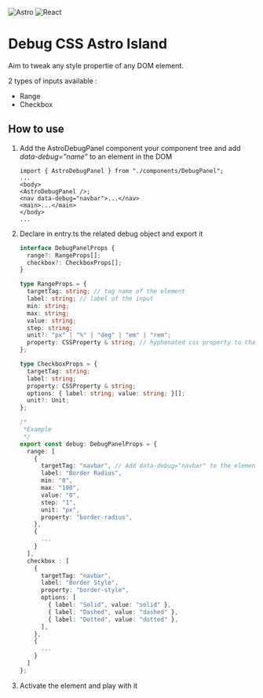 ![Astro](https://img.shields.io/badge/astro-%232C2052.svg?style=for-the-badge&logo=astro&logoColor=white)
![React](https://img.shields.io/badge/react-%2320232a.svg?style=for-the-badge&logo=react&logoColor=%2361DAFB)

# Debug CSS Astro Island

<p>Aim to tweak any style propertie of any DOM element.</p>
<p>2 types of inputs available : </p>
<ul>
  <li>Range</li>
  <li>Checkbox</li>
</ul>

## How to use

<ol>

<li>Add the AstroDebugPanel component your component tree and add <i>data-debug="name"</i> to an element in the DOM

```tsx
import { AstroDebugPanel } from "./components/DebugPanel";
...
<body>
<AstroDebugPanel />;
<nav data-debug="navbar">...</nav>
<main>...</main>
</body>
...
```

</li>
<li>Declare in entry.ts the related debug object and export it</li>

```typescript
interface DebugPanelProps {
  range?: RangeProps[];
  checkbox?: CheckboxProps[];
}

type RangeProps = {
  targetTag: string; // tag name of the element
  label: string; // label of the input
  min: string;
  max: string;
  value: string;
  step: string;
  unit?: "px" | "%" | "deg" | "em" | "rem";
  property: CSSProperty & string; // hyphenated css property to change (border-radius...)
};

type CheckboxProps = {
  targetTag: string;
  label: string;
  property: CSSProperty & string;
  options: { label: string; value: string; }[];
  unit?: Unit;
};

/*
 *Example
 */
export const debug: DebugPanelProps = {
  range: [
    {
      targetTag: "navbar", // Add data-debug="navbar" to the element targeted
      label: "Border Radius",
      min: "0",
      max: "100",
      value: "0",
      step: "1",
      unit: "px",
      property: "border-radius",
    },
    {
      ...
    }
  ],
  checkbox : [
    {
      targetTag: "navbar",
      label: "Border Style",
      property: "border-style",
      options: [
        { label: "Solid", value: "solid" },
        { label: "Dashed", value: "dashed" },
        { label: "Dotted", value: "dotted" },
      ],
    },
    {
      ...
    }
  ]
};

```

<li>Activate the element and play with it</li>

</ol>
